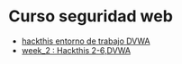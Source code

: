 # Curso seguridad web #
* [hackthis entorno de trabajo DVWA](week_1/README.md)
* [week_2 : Hackthis 2-6,DVWA ](week_2/README.md)
